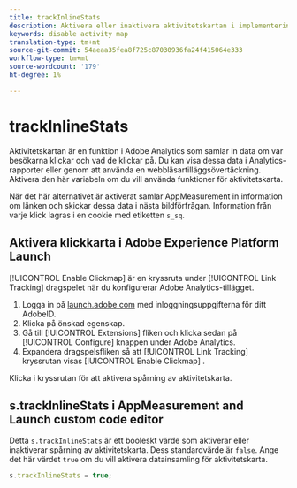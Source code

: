 ```yaml
---
title: trackInlineStats
description: Aktivera eller inaktivera aktivitetskartan i implementeringen.
keywords: disable activity map
translation-type: tm+mt
source-git-commit: 54aeaa35fea8f725c87030936fa24f415064e333
workflow-type: tm+mt
source-wordcount: '179'
ht-degree: 1%

---
```



# trackInlineStats

Aktivitetskartan är en funktion i Adobe Analytics som samlar in data om var besökarna klickar och vad de klickar på. Du kan visa dessa data i Analytics-rapporter eller genom att använda en webbläsartilläggsövertäckning. Aktivera den här variabeln om du vill använda funktioner för aktivitetskarta.

När det här alternativet är aktiverat samlar AppMeasurement in information om länken och skickar dessa data i nästa bildförfrågan. Information från varje klick lagras i en cookie med etiketten `s_sq`.

## Aktivera klickkarta i Adobe Experience Platform Launch

[!UICONTROL Enable Clickmap] är en kryssruta under [!UICONTROL Link Tracking] dragspelet när du konfigurerar Adobe Analytics-tillägget.

1. Logga in på [launch.adobe.com](https://launch.adobe.com) med inloggningsuppgifterna för ditt AdobeID.
2. Klicka på önskad egenskap.
3. Gå till [!UICONTROL Extensions] fliken och klicka sedan på [!UICONTROL Configure] knappen under Adobe Analytics.
4. Expandera dragspelsfliken så att [!UICONTROL Link Tracking] kryssrutan visas [!UICONTROL Enable Clickmap] .

Klicka i kryssrutan för att aktivera spårning av aktivitetskarta.

## s.trackInlineStats i AppMeasurement and Launch custom code editor

Detta `s.trackInlineStats` är ett booleskt värde som aktiverar eller inaktiverar spårning av aktivitetskarta. Dess standardvärde är `false`. Ange det här värdet `true` om du vill aktivera datainsamling för aktivitetskarta.

```js
s.trackInlineStats = true;
```

